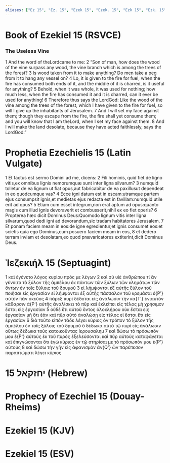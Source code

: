 ```yaml
---
aliases: ["Ez 15", "Ez. 15", "Ezek 15", "Ezek. 15", "Ezk 15", "Ezk. 15"]
---
```



# Book of Ezekiel 15 (RSVCE)

### The Useless Vine
1 And the word of theLordcame to me:
2 “Son of man, how does the wood of the vine surpass any wood, the vine branch which is among the trees of the forest?
3 Is wood taken from it to make anything? Do men take a peg from it to hang any vessel on?
4 Lo, it is given to the fire for fuel; when the fire has consumed both ends of it, and the middle of it is charred, is it useful for anything?
5 Behold, when it was whole, it was used for nothing; how much less, when the fire has consumed it and it is charred, can it ever be used for anything!
6 Therefore thus says the LordGod: Like the wood of the vine among the trees of the forest, which I have given to the fire for fuel, so will I give up the inhabitants of Jerusalem.
7 And I will set my face against them; though they escape from the fire, the fire shall yet consume them; and you will know that I am theLord, when I set my face against them.
8 And I will make the land desolate, because they have acted faithlessly, says the LordGod.”


# Prophetia Ezechielis 15 (Latin Vulgate)

1 Et factus est sermo Domini ad me, dicens:
2 Fili hominis, quid fiet de ligno vitis,ex omnibus lignis nemorumquæ sunt inter ligna silvarum?
3 numquid tolletur de ea lignum ut fiat opus,aut fabricabitur de ea paxillusut dependeat in eo quodcumque vas?
4 Ecce igni datum est in escam:utramque partem ejus consumpsit ignis,et medietas ejus redacta est in favillam:numquid utile erit ad opus?
5 Etiam cum esset integrum,non erat aptum ad opus:quanto magis cum illud ignis devoraverit et combusserit,nihil ex eo fiet operis?
6 Propterea hæc dicit Dominus Deus:Quomodo lignum vitis inter ligna silvarum,quod dedi igni ad devorandum,sic tradam habitatores Jerusalem.
7 Et ponam faciem meam in eos:de igne egredientur,et ignis consumet eos:et scietis quia ego Dominus,cum posuero faciem meam in eos,
8 et dedero terram inviam et desolatam,eo quod prævaricatores extiterint,dicit Dominus Deus.


# Ἰεζεκιήλ 15 (Septuagint)

1 καὶ ἐγένετο λόγος κυρίου πρός με λέγων
2 καὶ σύ υἱὲ ἀνθρώπου τί ἂν γένοιτο τὸ ξύλον τῆς ἀμπέλου ἐκ πάντων τῶν ξύλων τῶν κλημάτων τῶν ὄντων ἐν τοῖς ξύλοις τοῦ δρυμοῦ
3 εἰ λήμψονται ἐξ αὐτῆς ξύλον τοῦ ποιῆσαι εἰς ἐργασίαν εἰ λήμψονται ἐξ αὐτῆς πάσσαλον τοῦ κρεμάσαι ἐ{P'} αὐτὸν πᾶν σκεῦος
4 πάρεξ πυρὶ δέδοται εἰς ἀνάλωσιν τὴν κα{T'} ἐνιαυτὸν κάθαρσιν ἀ{P'} αὐτῆς ἀναλίσκει τὸ πῦρ καὶ ἐκλείπει εἰς τέλος μὴ χρήσιμον ἔσται εἰς ἐργασίαν
5 οὐδὲ ἔτι αὐτοῦ ὄντος ὁλοκλήρου οὐκ ἔσται εἰς ἐργασίαν μὴ ὅτι ἐὰν καὶ πῦρ αὐτὸ ἀναλώσῃ εἰς τέλος εἰ ἔσται ἔτι εἰς ἐργασίαν
6 διὰ τοῦτο εἰπόν τάδε λέγει κύριος ὃν τρόπον τὸ ξύλον τῆς ἀμπέλου ἐν τοῖς ξύλοις τοῦ δρυμοῦ ὃ δέδωκα αὐτὸ τῷ πυρὶ εἰς ἀνάλωσιν οὕτως δέδωκα τοὺς κατοικοῦντας Ιερουσαλημ
7 καὶ δώσω τὸ πρόσωπόν μου ἐ{P'} αὐτούς ἐκ τοῦ πυρὸς ἐξελεύσονται καὶ πῦρ αὐτοὺς καταφάγεται καὶ ἐπιγνώσονται ὅτι ἐγὼ κύριος ἐν τῷ στηρίσαι με τὸ πρόσωπόν μου ἐ{P'} αὐτούς
8 καὶ δώσω τὴν γῆν εἰς ἀφανισμὸν ἀν{Q'} ὧν παρέπεσον παραπτώματι λέγει κύριος


# 15 יחזקאל (Hebrew)


# Prophecy of Ezechiel 15 (Douay-Rheims)


# Ezekiel 15 (KJV)


# Ezekiel 15 (ESV)

